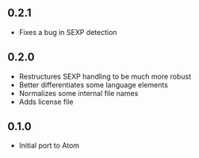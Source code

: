 ## 0.2.1
* Fixes a bug in SEXP detection

## 0.2.0
* Restructures SEXP handling to be much more robust
* Better differentiates some language elements
* Normalizes some internal file names
* Adds license file

## 0.1.0
* Initial port to Atom
